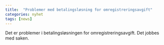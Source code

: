 ```yaml
---
title:  "Problemer med betalingsløsning for omregistreringsavgift"
categories: nyhet
tags: [news]
---
```

Det er problemer i betalingsløsningen for omregistreringsavgift. Det jobbes med saken.
